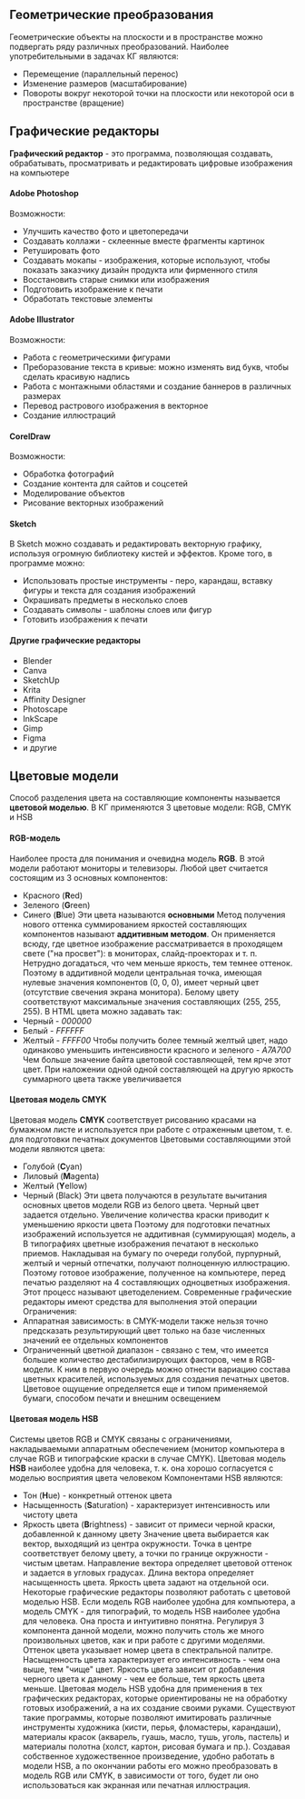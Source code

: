 ## Геометрические преобразования
Геометрические объекты на плоскости и в пространстве можно подвергать ряду различных преобразований. Наиболее употребительными в задачах КГ являются:
- Перемещение (параллельный перенос)
- Изменение размеров (масштабирование)
- Повороты вокруг некоторой точки на плоскости или некоторой оси в пространстве (вращение)
## Графические редакторы
**Графический редактор** - это программа, позволяющая создавать, обрабатывать, просматривать и редактировать цифровые изображения на компьютере
#### Adobe Photoshop
Возможности:
- Улучшить качество фото и цветопередачи
- Создавать коллажи - склеенные вместе фрагменты картинок
- Ретушировать фото
- Создавать мокапы - изображения, которые используют, чтобы показать заказчику дизайн продукта или фирменного стиля
- Восстановить старые снимки или изображения
- Подготовить изображение к печати
- Обработать текстовые элементы
#### Adobe Illustrator
Возможности:
- Работа с геометрическими фигурами
- Преборазование текста в кривые: можно изменять вид букв, чтобы сделать красивую надпись
- Работа с монтажными областями и создание баннеров в различных размерах
- Перевод растрового изображения в векторное
- Создание иллюстраций
#### CorelDraw
Возможности:
- Обработка фотографий
- Создание контента для сайтов и соцсетей
- Моделирование объектов
- Рисование векторных изображений
#### Sketch
В Sketch можно создавать и редактировать векторную графику, используя огромную библиотеку кистей и эффектов. Кроме того, в программе можно:
- Использовать простые инструменты - перо, карандаш, вставку фигуры и текста для создания изображений
- Окрашивать предметы в несколько слоев
- Создавать символы - шаблоны слоев или фигур
- Готовить изображения к печати
#### Другие графические редакторы
- Blender
- Canva
- SketchUp
- Krita
- Affinity Designer
- Photoscape
- InkScape
- Gimp
- Figma
- и другие
## Цветовые модели
Способ разделения цвета на составляющие компоненты называется **цветовой моделью**.
В КГ применяются 3 цветовые модели: RGB, CMYK и HSB
#### RGB-модель
Наиболее проста для понимания и очевидна модель **RGB**. В этой модели работают мониторы и телевизоры. Любой цвет считается состоящим из 3 основных компонентов:
- Красного (**R**ed)
- Зеленого (**G**reen)
- Синего (**B**lue)
Эти цвета называются **основными**
Метод получения нового оттенка суммированием яркостей составляющих компонентов называют **аддитивным методом**. Он применяется всюду, где цветное изображение рассматривается в проходящем свете ("на просвет"): в мониторах, слайд-проекторах и т. п. Нетрудно догадаться, что чем меньше яркость, тем темнее оттенок. Поэтому в аддитивной модели центральная точка, имеющая нулевые значения компонентов (0, 0, 0), имеет черный цвет (отсутствие свечения экрана монитора). Белому цвету соответствуют максимальные значения составляющих (255, 255, 255).
В HTML цвета можно задавать так:
- Черный - *000000*
- Белый - *FFFFFF*
- Желтый - *FFFF00*
Чтобы получить более темный желтый цвет, надо одинаково уменьшить интенсивности красного и зеленого - *A7A700*
Чем больше значение байта цветовой составляющей, тем ярче этот цвет. При наложении одной одной составляющей на другую яркость суммарного цвета также увеличивается
#### Цветовая модель CMYK
Цветовая модель **CMYK** соответствует рисованию красами на бумажном листе и используется при работе с отраженным цветом, т. е. для подготовки печатных документов
Цветовыми составляющими этой модели являются цвета:
- Голубой (**C**yan)
- Лиловый (**M**agenta)
- Желтый (**Y**ellow)
- Черный (Black)
Эти цвета получаются в результате вычитания основных цветов модели RGB из белого цвета. Черный цвет задается отдельно. Увеличение количества краски приводит к уменьшению яркости цвета
Поэтому для подготовки печатных изображений используется не аддитивная (суммирующая) модель, а
В типографиях цветные изображения печатают в несколько приемов. Накладывая на бумагу по очереди голубой, пурпурный, желтый и черный отпечатки, получают полноценную иллюстрацию. Поэтому готовое изображение, полученное на компьютере, перед печатью разделяют на 4 составляющих одноцветных изображения. Этот процесс называют цветоделением. Современные графические редакторы имеют средства для выполнения этой операции
Ограничения:
- Аппаратная зависимость: в CMYK-модели также нельзя точно предсказать результирующий цвет только на базе численных значений ее отдельных компонентов
- Ограниченный цветной диапазон - связано с тем, что имеется большее количество дестабилизирующих факторов, чем в RGB-модели. К ним в первую очередь можно отнести вариацию состава цветных красителей, используемых для создания печатных цветов. Цветовое ощущение определяется еще и типом применяемой бумаги, способом печати и внешним освещением
#### Цветовая модель HSB
Системы цветов RGB и CMYK связаны с ограничениями, накладываемыми аппаратным обеспечением (монитор компьютера в случае RGB и типографские краски в случае CMYK). Цветовая модель **HSB** наиболее удобна для человека, т. к. она хорошо согласуется с моделью восприятия цвета человеком
Компонентами HSB являются:
- Тон (**H**ue) - конкретный оттенок цвета
- Насыщенность (**S**aturation) - характеризует интенсивность или чистоту цвета
- Яркость цвета (**B**rightness) - зависит от примеси черной краски, добавленной к данному цвету
Значение цвета выбирается как вектор, выходящий из центра окружности. Точка в центре соответствует белому цвету, а точки по границе окружности - чистым цветам. Направление вектора определяет цветовой оттенок и задается в угловых градусах. Длина вектора определяет насыщенность цвета. Яркость цвета задают на отдельной оси.
Некоторые графические редакторы позволяют работать с цветовой моделью HSB. Если модель RGB наиболее удобна для компьютера, а модель CMYK - для типографий, то модель HSB наиболее удобна для человека. Она проста и интуитивно понятна. Регулируя 3 компонента данной модели, можно получить столь же много произвольных цветов, как и при работе с другими моделями. Оттенок цвета указывает номер цвета в спектральной палитре. Насыщенность цвета характеризует его интенсивность - чем она выше, тем "чище" цвет. Яркость цвета зависит от добавления черного цвета к данному - чем ее больше, тем яркость цвета меньше.
Цветовая модель HSB удобна для применения в тех графических редакторах, которые ориентированы не на обработку готовых изображений, а на их создание своими руками. Существуют такие программы, которые позволяют имитировать различные инструменты художника (кисти, перья, фломастеры, карандаши), материалы красок (акварель, гуашь, масло, тушь, уголь, пастель) и материалы полотна (холст, картон, рисовая бумага и пр.). Создавая собственное художественное произведение, удобно работать в модели HSB, а по окончании работы его можно преобразовать в модель RGB или CMYK, в зависимости от того, будет ли оно использоваться как экранная или печатная иллюстрация.
